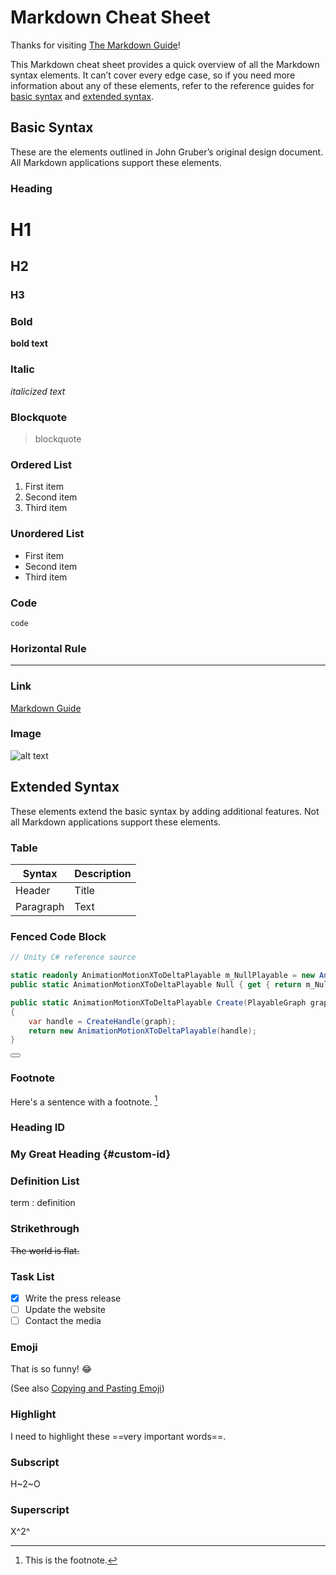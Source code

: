 # Markdown Cheat Sheet

Thanks for visiting [The Markdown Guide](https://www.markdownguide.org)!

This Markdown cheat sheet provides a quick overview of all the Markdown syntax elements. It can’t cover every edge case, so if you need more information about any of these elements, refer to the reference guides for [basic syntax](https://www.markdownguide.org/basic-syntax) and [extended syntax](https://www.markdownguide.org/extended-syntax).

## Basic Syntax

These are the elements outlined in John Gruber’s original design document. All Markdown applications support these elements.

### Heading

# H1
## H2
### H3

### Bold

**bold text**

### Italic

*italicized text*

### Blockquote

> blockquote

### Ordered List

1. First item
2. Second item
3. Third item

### Unordered List

- First item
- Second item
- Third item

### Code

`code`

### Horizontal Rule

---

### Link

[Markdown Guide](https://www.markdownguide.org)

### Image

![alt text](https://www.markdownguide.org/assets/images/tux.png)

## Extended Syntax

These elements extend the basic syntax by adding additional features. Not all Markdown applications support these elements.

### Table

| Syntax | Description |
| ----------- | ----------- |
| Header | Title |
| Paragraph | Text |

### Fenced Code Block


```csharp
// Unity C# reference source

static readonly AnimationMotionXToDeltaPlayable m_NullPlayable = new AnimationMotionXToDeltaPlayable(PlayableHandle.Null);
public static AnimationMotionXToDeltaPlayable Null { get { return m_NullPlayable; } }

public static AnimationMotionXToDeltaPlayable Create(PlayableGraph graph)
{
    var handle = CreateHandle(graph);
    return new AnimationMotionXToDeltaPlayable(handle);
}
```

<div class="code-container">
    <textarea style="display: none;" disabled type="text"
        id="text-to-copy-1">Sprite,Foreground,<origin>,"<filepath>",<x>,<y></y></textarea>
    <div class="svg-icon"><img src="lib/svg/laboratory/browser-code.svg" alt=""></div>
    <code class="language-csharp" data-input-id="text-to-copy-1"></code>
    <button class="copy-button" data-input-id="text-to-copy-1" type="button"><img
            src="lib/svg/laboratory/content-copy.svg" alt=""></button>
</div>

### Footnote

Here's a sentence with a footnote. [^1]

[^1]: This is the footnote.

### Heading ID

### My Great Heading {#custom-id}

### Definition List

term
: definition

### Strikethrough

~~The world is flat.~~

### Task List

- [x] Write the press release
- [ ] Update the website
- [ ] Contact the media

### Emoji

That is so funny! :joy:

(See also [Copying and Pasting Emoji](https://www.markdownguide.org/extended-syntax/#copying-and-pasting-emoji))

### Highlight

I need to highlight these ==very important words==.

### Subscript

H~2~O

### Superscript

X^2^
